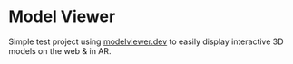 # Model Viewer

Simple test project using [modelviewer.dev](https://modelviewer.dev/) to easily display interactive 3D models on the web & in AR.
